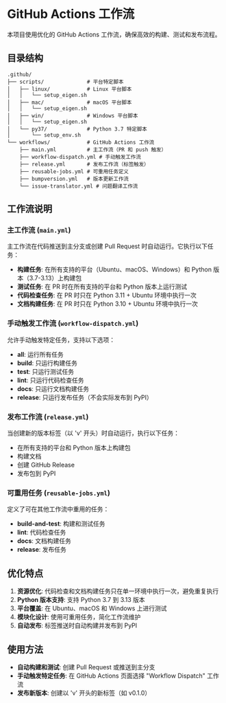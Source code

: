 # GitHub Actions 工作流

本项目使用优化的 GitHub Actions 工作流，确保高效的构建、测试和发布流程。

## 目录结构

```
.github/
├── scripts/              # 平台特定脚本
│   ├── linux/            # Linux 平台脚本
│   │   └── setup_eigen.sh
│   ├── mac/              # macOS 平台脚本
│   │   └── setup_eigen.sh
│   ├── win/              # Windows 平台脚本
│   │   └── setup_eigen.sh
│   └── py37/             # Python 3.7 特定脚本
│       └── setup_env.sh
└── workflows/            # GitHub Actions 工作流
    ├── main.yml          # 主工作流（PR 和 push 触发）
    ├── workflow-dispatch.yml # 手动触发工作流
    ├── release.yml       # 发布工作流（标签触发）
    ├── reusable-jobs.yml # 可重用任务定义
    ├── bumpversion.yml   # 版本更新工作流
    └── issue-translator.yml # 问题翻译工作流
```

## 工作流说明

### 主工作流 (`main.yml`)

主工作流在代码推送到主分支或创建 Pull Request 时自动运行。它执行以下任务：

- **构建任务**: 在所有支持的平台（Ubuntu、macOS、Windows）和 Python 版本（3.7-3.13）上构建包
- **测试任务**: 在 PR 时在所有支持的平台和 Python 版本上运行测试
- **代码检查任务**: 在 PR 时只在 Python 3.11 + Ubuntu 环境中执行一次
- **文档构建任务**: 在 PR 时只在 Python 3.10 + Ubuntu 环境中执行一次

### 手动触发工作流 (`workflow-dispatch.yml`)

允许手动触发特定任务，支持以下选项：

- **all**: 运行所有任务
- **build**: 只运行构建任务
- **test**: 只运行测试任务
- **lint**: 只运行代码检查任务
- **docs**: 只运行文档构建任务
- **release**: 只运行发布任务（不会实际发布到 PyPI）

### 发布工作流 (`release.yml`)

当创建新的版本标签（以 'v' 开头）时自动运行，执行以下任务：

- 在所有支持的平台和 Python 版本上构建包
- 构建文档
- 创建 GitHub Release
- 发布包到 PyPI

### 可重用任务 (`reusable-jobs.yml`)

定义了可在其他工作流中重用的任务：

- **build-and-test**: 构建和测试任务
- **lint**: 代码检查任务
- **docs**: 文档构建任务
- **release**: 发布任务

## 优化特点

1. **资源优化**: 代码检查和文档构建任务只在单一环境中执行一次，避免重复执行
2. **Python 版本支持**: 支持 Python 3.7 到 3.13 版本
3. **平台覆盖**: 在 Ubuntu、macOS 和 Windows 上进行测试
4. **模块化设计**: 使用可重用任务，简化工作流维护
5. **自动发布**: 标签推送时自动构建并发布到 PyPI

## 使用方法

- **自动构建和测试**: 创建 Pull Request 或推送到主分支
- **手动触发特定任务**: 在 GitHub Actions 页面选择 "Workflow Dispatch" 工作流
- **发布新版本**: 创建以 'v' 开头的新标签（如 v0.1.0）
